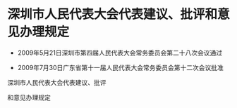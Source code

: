 # 深圳市人民代表大会代表建议、批评和意见办理规定

- 2009年5月21日深圳市第四届人民代表大会常务委员会第二十八次会议通过

- 2009年7月30日广东省第十一届人民代表大会常务委员会第十二次会议批准

<!-- INFO END -->

深圳市人民代表大会代表建议、批评

和意见办理规定
